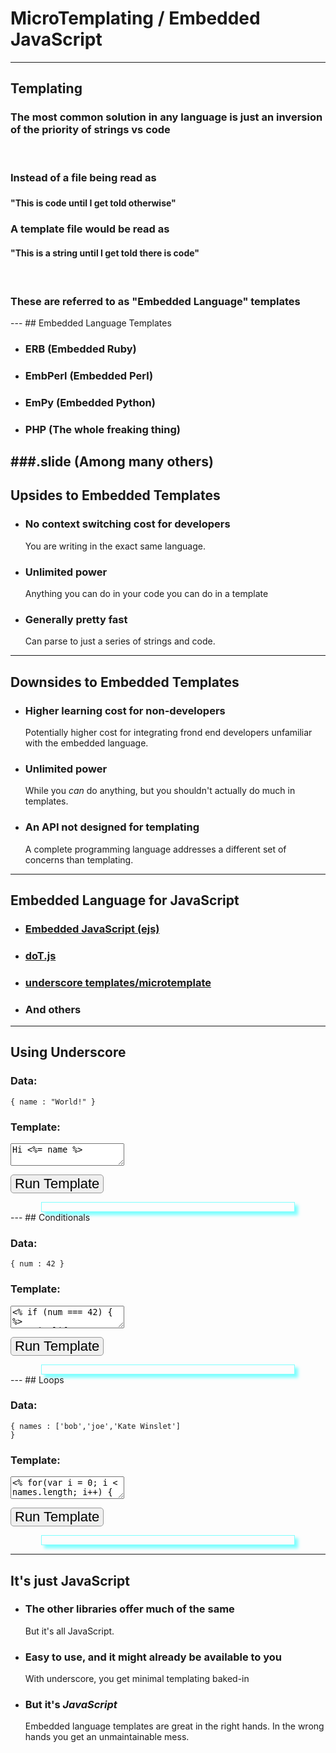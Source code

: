 MicroTemplating / Embedded JavaScript
=====================================
<script src="scripts/underscore.js"></script>
<style>
  .template-result {
  box-shadow:5px 5px 5px hsla(180,100%,50%,.5);
  border:1px solid  hsla(180,100%,50%,.5) !important;
  width : 80%;
  margin:0 auto !important;
  min-height:1em;
  }
  button.runTemplate {
    border:1px solid #999;
    font: 22px Verdana, sans-serif;
    cursor:pointer;
    border-radius:5px;
  }
</style>
---
## Templating

### The most common solution in any language is just an inversion of the priority of strings vs code
<br>
<div class="slide">
  <h3>Instead of a file being read as<h3>
  <h4 class="center">"This is code until I get told otherwise"</h4>
</div>
<div class="slide">
  <h3>A template file would be read as</h3>
  <h4 class="center"> "This is a string until I get told there is code"</h4>
</div>
<br>
<h3 class="slide center"> These are referred to as "Embedded Language" templates</h3>
---
## Embedded Language Templates

- ### ERB (Embedded Ruby)
- ### EmbPerl (Embedded Perl)
- ### EmPy (Embedded Python)
- ###  PHP (The whole freaking thing)

###.slide (Among many others)
---
## Upsides to Embedded Templates

- ### No context switching cost for developers
    You are writing in the exact same language.
- ### Unlimited power
    Anything you can do in your code you can do in a template
- ### Generally pretty fast
    Can parse to just a series of strings and code.
---
## Downsides to Embedded Templates

- ### Higher learning cost for non-developers
    Potentially higher cost for integrating frond end developers unfamiliar with the embedded language.
- ### Unlimited power
    While you *can* do anything, but you shouldn't actually do much in templates.
- ### An API not designed for templating
    A complete programming language addresses a different set of concerns than templating.
---
## Embedded Language for JavaScript

- ### [Embedded JavaScript (ejs)](http://embeddedjs.com/)
- ### [doT.js](http://olado.github.com/doT/)
- ### [underscore templates/microtemplate](http://underscorejs.org/#template)
- ### And others
---
## Using Underscore

### Data:

<code class="code data">{ name : "World!" }</code>

### Template:

<textarea class="code template" >Hi <%= name %></textarea>

<button type='button' class='runTemplate center'>Run Template</button>

<div class="template-result"></div>
---
## Conditionals

### Data:

<code class="code data">{ num : 42 }</code>

### Template:

<textarea class="code template" ><% if (num === 42) { %>
You win life!
<% } else { %>
THAT IS WRONG!
<% } %></textarea>

<button type='button' class='runTemplate center'>Run Template</button>

<div class="template-result"></div>
---
## Loops

### Data:

<code class="code data">{ names : ['bob','joe','Kate Winslet'] }</code>

### Template:

<textarea class="code template" ><% for(var i = 0; i < names.length; i++) { %>
  Hi <%= names[i] %>!<br>
<% } %></textarea>

<button type='button' class='runTemplate center'>Run Template</button>

<div class="template-result"></div>

---
## It's just JavaScript

- ### The other libraries offer much of the same
    But it's all JavaScript.
- ### Easy to use, and it might already be available to you
    With underscore, you get minimal templating baked-in
- ### But it's *JavaScript*
    Embedded language templates are great in the right hands. In the wrong hands you get an unmaintainable mess.

<script>
$('.runTemplate').click(runTemplate);
function runTemplate(evt) {
  var data,target = $(evt.target);
  var slide = target.closest('.slide');
  var dataString = slide.find('.data').data('codemirror').getValue();
  var templateString = slide.find('.template').data('codemirror').getValue();
  var outputElement = slide.find('.template-result');
  outputElement.html('');
  var result = '';
  try {
    var template = _.template(templateString);
    eval('data = ' + dataString);
    result = template(data);
  } catch(e) {
    result = '<span style="color:red">Error</span>'
    console.log(e);
  }
  outputElement.html(result);
}
</script>

